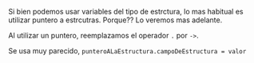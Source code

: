 Si bien podemos usar variables del tipo de estrctura, lo mas habitual es utilizar puntero a estrcutras.
Porque?? Lo veremos mas adelante.

Al utilizar un puntero, reemplazamos el operador `.` por `->`.

Se usa muy parecido, `punteroALaEstructura.campoDeEstructura = valor`
